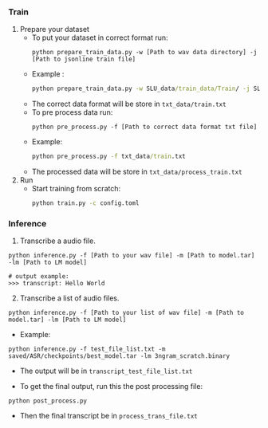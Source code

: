 ### Train
1. Prepare your dataset
    - To put your dataset in correct format run:
        ```
        python prepare_train_data.py -w [Path to wav data directory] -j [Path to jsonline train file]
        ```
    - Example :
        ```cmd
        python prepare_train_data.py -w SLU_data/train_data/Train/ -j SLU_data/train.jsonl
        ```
    - The correct data format will be store in `txt_data/train.txt`
    - To pre process data run:
        ```
        python pre_process.py -f [Path to correct data format txt file]
        ```
    - Example:
        ```cmd
        python pre_process.py -f txt_data/train.txt
        ```
    - The processed data will be store in `txt_data/process_train.txt`
2. Run
    - Start training from scratch:
        ```cmd
        python train.py -c config.toml
        ```

<a name = "inference" ></a>
### Inference

1. Transcribe a audio file. 
```
python inference.py -f [Path to your wav file] -m [Path to model.tar] -lm [Path to LM model]

# output example:
>>> transcript: Hello World 
```

2. Transcribe a list of audio files. 
```
python inference.py -f [Path to your list of wav file] -m [Path to model.tar] -lm [Path to LM model]
```

    
- Example:
```
python inference.py -f test_file_list.txt -m saved/ASR/checkpoints/best_model.tar -lm 3ngram_scratch.binary
```

- The output will be in `transcript_test_file_list.txt`

- To get the final output, run this the post processing file:
```
python post_process.py
```
- Then the final transcript be in `process_trans_file.txt`
